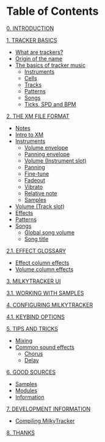 # Table of Contents

[0. INTRODUCTION](./docs/intro.md)

[1. TRACKER BASICS](./docs/basics.md)
- [What are trackers?](./docs/basics.md#what-are-trackers)
- [Origin of the name](./docs/basics.md#origin-of-the-name)
- [The basics of tracker music](./docs/basics.md#the-basics-of-tracker-music)
	- [Instruments](./docs/basics.md#instruments)
	- [Cells](./docs/basics.md#cells)
	- [Tracks](./docs/basics.md#tracks)
	- [Patterns](./docs/basics.md#patterns)
	- [Songs](./docs/basics.md#songs)
	- [Ticks, SPD and BPM](./docs/basics.md#ticks-spd-and-bpm)

[2. THE XM FILE FORMAT](./docs/xm.md)
- [Notes](./docs/xm.md/#notes)
- [Intro to XM](./docs/xm.md#intro-to-xm)
- [Instruments](./docs/xm.md#instruments)
	- [Volume envelope](./docs/xm.md#volume-envelope)
	- [Panning envelope](./docs/xm.md#panning-envelope)
	- [Volume (Instrument slot)](./docs/xm.md#volume-instrument-slot)
	- [Panning](./docs/xm.md#panning)
	- [Fine-tune](./docs/xm.md#fine-tune)
	- [Fadeout](./docs/xm.md#fadeout)
	- [Vibrato](./docs/xm.md#vibrato)
	- [Relative note](./docs/xm.md#relative-note)
	- [Samples](./docs/xm.md#samples)
- [Volume (Track slot)](./docs/xm.md#volume-track-slot)
- [Effects](./docs/xm.md#effects)
- [Patterns](./docs/xm.md#patterns)
- [Songs](./docs/xm.md#songs)
	- [Global song volume](./docs/xm.md#global-song-volume)
	- [Song title](./docs/xm.md#song-title)

[2.1. EFFECT GLOSSARY](./docs/fx.md)
- [Effect column effects](./docs/fx.md#effect-column-effects)
- [Volume column effects](./docs/fx.md#volume-column-effects)

[3. MILKYTRACKER UI](./docs/ui.md)

[3.1. WORKING WITH SAMPLES](./docs/samples.md)

[4. CONFIGURING MILKYTRACKER](./docs/config.md)

[4.1. KEYBIND OPTIONS](./docs/keybind.md)

[5. TIPS AND TRICKS]()
- [Mixing]()
- [Common sound effects]()
	- [Chorus]()
	- [Delay]()

[6. GOOD SOURCES]()
- [Samples]()
- [Modules]()
- [Information]()

[7. DEVELOPMENT INFORMATION]()
- [Compiling MilkyTracker]()

[8. THANKS](./docs/thanks.md)
